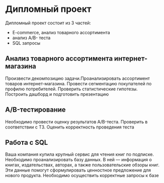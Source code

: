 # Дипломный проект

Дипломный проект состоит из 3 частей:
- E-commerce, анализ товарного ассортимента
- анализ A/B- теста
- SQL запросы

## Анализ товарного ассортимента интернет-магазина

Произвести декомпозицию задачи.Проанализировать ассортимент товаров интернет-магазина. Провести сегментацию покупателей по профилю потребителей. Проверить статистические гипотезы. Построить дашборд и подготовить презентацию

## A/B-тестирование

Необходимо провести оценку результатов A/B-теста. 
Проверить в соответствии с ТЗ. Оценить корректность проведения теста

## Работа с SQL
Ваша компания купила крупный сервис для чтения книг по подписке. Необходимо проанализировать базу данных. В ней — информация о книгах, издательствах, авторах, а также пользовательские обзоры книг. Эти данные помогут сформулировать ценностное предложение для нового продукта.
Необходимо осуществить корректные запросы к базе

